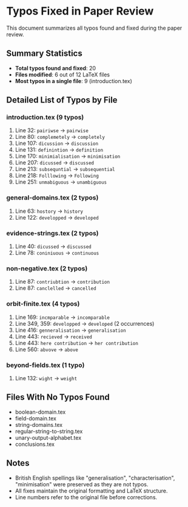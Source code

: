 # Typos Fixed in Paper Review

This document summarizes all typos found and fixed during the paper review.

## Summary Statistics
- **Total typos found and fixed**: 20
- **Files modified**: 6 out of 12 LaTeX files
- **Most typos in a single file**: 9 (introduction.tex)

## Detailed List of Typos by File

### introduction.tex (9 typos)
1. Line 32: `pairiwse` → `pairwise`
2. Line 80: `complemetely` → `completely`
3. Line 107: `dicussion` → `discussion`
4. Line 131: `definintion` → `definition`
5. Line 170: `minimialisation` → `minimisation`
6. Line 207: `dicussed` → `discussed`
7. Line 213: `subsequntial` → `subsequential`
8. Line 218: `Folllowing` → `Following`
9. Line 251: `unmabiguous` → `unambiguous`

### general-domains.tex (2 typos)
1. Line 63: `hostory` → `history`
2. Line 122: `developped` → `developed`

### evidence-strings.tex (2 typos)
1. Line 40: `dicussed` → `discussed`
2. Line 78: `coniniuous` → `continuous`

### non-negative.tex (2 typos)
1. Line 87: `contriubtion` → `contribution`
2. Line 87: `canclelled` → `cancelled`

### orbit-finite.tex (4 typos)
1. Line 169: `incmparable` → `incomparable`
2. Line 349, 359: `developped` → `developed` (2 occurrences)
3. Line 416: `genneralisation` → `generalisation`
4. Line 443: `recieved` → `received`
5. Line 443: `here contribution` → `her contribution`
6. Line 560: `abvove` → `above`

### beyond-fields.tex (1 typo)
1. Line 132: `wight` → `weight`

## Files With No Typos Found
- boolean-domain.tex
- field-domain.tex
- string-domains.tex
- regular-string-to-string.tex
- unary-output-alphabet.tex
- conclusions.tex

## Notes
- British English spellings like "generalisation", "characterisation", "minimisation" were preserved as they are not typos.
- All fixes maintain the original formatting and LaTeX structure.
- Line numbers refer to the original file before corrections.
